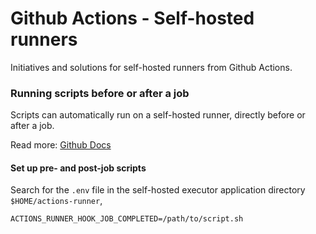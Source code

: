 # Github Actions - Self-hosted runners

Initiatives and solutions for self-hosted runners from Github Actions.

### Running scripts before or after a job

Scripts can automatically run on a self-hosted runner, directly before or after a job.

Read more: [Github Docs](https://docs.github.com/en/actions/hosting-your-own-runners/running-scripts-before-or-after-a-job)

#### Set up pre- and post-job scripts

Search for the `.env` file in the self-hosted executor application directory `$HOME/actions-runner`, 

```shell
ACTIONS_RUNNER_HOOK_JOB_COMPLETED=/path/to/script.sh
```